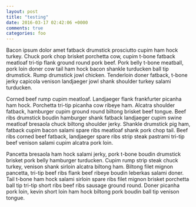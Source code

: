 ```yaml
---
layout: post
title: "testing"
date: 2016-03-17 02:42:06 +0000
comments: true
categories: foo 
---
```

Bacon ipsum dolor amet fatback drumstick prosciutto cupim ham hock turkey. Chuck pork chop brisket porchetta cow, cupim t-bone fatback meatloaf tri-tip flank ground round pork beef. Pork belly t-bone meatball, pork loin doner cow tail ham hock bacon shankle turducken ball tip drumstick. Rump drumstick jowl chicken. Tenderloin doner fatback, t-bone jerky capicola venison landjaeger jowl shank shoulder turkey salami turducken.

Corned beef rump cupim meatloaf. Landjaeger flank frankfurter picanha ham hock. Porchetta tri-tip picanha cow ribeye ham. Alcatra shoulder fatback, hamburger cupim ground round biltong brisket beef tongue. Beef ribs drumstick boudin hamburger shank fatback landjaeger cupim swine meatloaf bresaola chuck biltong shoulder jerky. Shankle drumstick pig ham, fatback cupim bacon salami spare ribs meatloaf shank pork chop tail. Beef ribs corned beef fatback, landjaeger spare ribs strip steak pastrami tri-tip beef venison salami cupim alcatra pork loin.

Pancetta bresaola ham hock salami jerky, pork t-bone boudin drumstick brisket pork belly hamburger turducken. Cupim rump strip steak chuck turkey, venison shank sirloin alcatra biltong ham. Biltong filet mignon pancetta, tri-tip beef ribs flank beef ribeye boudin leberkas salami doner. Tail t-bone ham hock salami sirloin spare ribs filet mignon brisket porchetta ball tip tri-tip short ribs beef ribs sausage ground round. Doner picanha pork loin, kevin short loin ham hock biltong pork boudin ball tip venison tongue.
